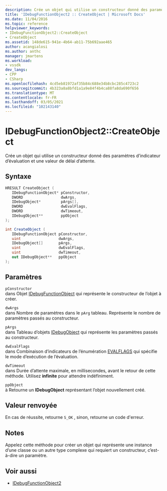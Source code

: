 ```yaml
---
description: Crée un objet qui utilise un constructeur donné des paramètres d’indicateur d’évaluation et une valeur de délai d’attente.
title: 'IDebugFunctionObject2 :: CreateObject | Microsoft Docs'
ms.date: 11/04/2016
ms.topic: reference
helpviewer_keywords:
- IDebugFunctionObject2::CreateObject
- CreateObject
ms.assetid: 148de615-941e-4b64-ab11-75b692aae465
author: acangialosi
ms.author: anthc
manager: jmartens
ms.workload:
- vssdk
dev_langs:
- CPP
- CSharp
ms.openlocfilehash: 4cd5eb81972af35b84c688e34b8cbc285c4723c2
ms.sourcegitcommit: 4b323a8a8bfd1a1a9e84f4b4ca88fa8da690f656
ms.translationtype: MT
ms.contentlocale: fr-FR
ms.lasthandoff: 03/05/2021
ms.locfileid: "102143140"
---
```

# <a name="idebugfunctionobject2createobject"></a>IDebugFunctionObject2::CreateObject
Crée un objet qui utilise un constructeur donné des paramètres d’indicateur d’évaluation et une valeur de délai d’attente.

## <a name="syntax"></a>Syntaxe

```cpp
HRESULT CreateObject (
   IDebugFunctionObject* pConstructor,
   DWORD                 dwArgs,
   IDebugObject*         pArgs[],
   DWORD                 dwEvalFlags,
   DWORD                 dwTimeout,
   IDebugObject**        ppObject
);
```

```csharp
int CreateObject (
   IDebugFunctionObject pConstructor,
   uint                 dwArgs,
   IDebugObject[]       pArgs,
   uint                 dwEvalFlags,
   uint                 dwTimeout,
   out IDebugObject**   ppObject
);
```

## <a name="parameters"></a>Paramètres
`pConstructor`\
dans Objet [IDebugFunctionObject](../../../extensibility/debugger/reference/idebugfunctionobject.md) qui représente le constructeur de l’objet à créer.

`dwArgs`\
dans Nombre de paramètres dans le `pArg` tableau. Représente le nombre de paramètres passés au constructeur.

`pArgs`\
dans Tableau d’objets [IDebugObject](../../../extensibility/debugger/reference/idebugobject.md) qui représente les paramètres passés au constructeur.

`dwEvalFlags`\
dans Combinaison d’indicateurs de l’énumération [EVALFLAGS](../../../extensibility/debugger/reference/evalflags.md) qui spécifie le mode d’exécution de l’évaluation.

`dwTimeout`\
dans Durée d’attente maximale, en millisecondes, avant le retour de cette méthode. Utilisez **infinite** pour attendre indéfiniment.

`ppObject`\
à Retourne un **IDebugObject** représentant l’objet nouvellement créé.

## <a name="return-value"></a>Valeur renvoyée
 En cas de réussite, retourne `S_OK` , sinon, retourne un code d'erreur.

## <a name="remarks"></a>Notes
 Appelez cette méthode pour créer un objet qui représente une instance d’une classe ou un autre type complexe qui requiert un constructeur, c’est-à-dire un paramètre.

## <a name="see-also"></a>Voir aussi
- [IDebugFunctionObject2](../../../extensibility/debugger/reference/idebugfunctionobject2.md)
